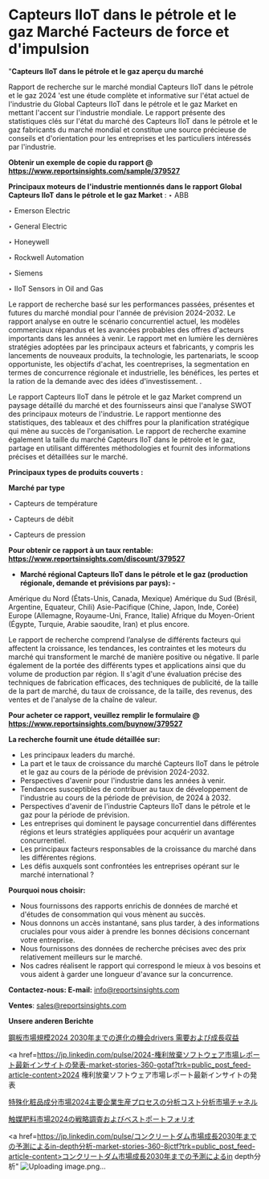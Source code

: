 # Capteurs IIoT dans le pétrole et le gaz Marché Facteurs de force et d'impulsion

"<strong>Capteurs IIoT dans le pétrole et le gaz aperçu du marché</strong>

Rapport de recherche sur le marché mondial Capteurs IIoT dans le pétrole et le gaz 2024 'est une étude complète et informative sur l'état actuel de l'industrie du Global Capteurs IIoT dans le pétrole et le gaz Market en mettant l'accent sur l'industrie mondiale. Le rapport présente des statistiques clés sur l'état du marché des Capteurs IIoT dans le pétrole et le gaz fabricants du marché mondial et constitue une source précieuse de conseils et d'orientation pour les entreprises et les particuliers intéressés par l'industrie.

<strong>Obtenir un exemple de copie du rapport @ <a href=https://www.reportsinsights.com/sample/379527>https://www.reportsinsights.com/sample/379527</a></strong>

<strong>Principaux moteurs de l'industrie mentionnés dans le rapport Global Capteurs IIoT dans le pétrole et le gaz Market</strong> :
‣ ABB

‣ Emerson Electric

‣ General Electric

‣ Honeywell

‣ Rockwell Automation

‣ Siemens

‣ IIoT Sensors in Oil and Gas

Le rapport de recherche basé sur les performances passées, présentes et futures du marché mondial pour l'année de prévision 2024-2032. Le rapport analyse en outre le scénario concurrentiel actuel, les modèles commerciaux répandus et les avancées probables des offres d'acteurs importants dans les années à venir. Le rapport met en lumière les dernières stratégies adoptées par les principaux acteurs et fabricants, y compris les lancements de nouveaux produits, la technologie, les partenariats, le scoop opportuniste, les objectifs d'achat, les coentreprises, la segmentation en termes de concurrence régionale et industrielle, les bénéfices, les pertes et la ration de la demande avec des idées d'investissement. .

Le rapport Capteurs IIoT dans le pétrole et le gaz Market comprend un paysage détaillé du marché et des fournisseurs ainsi que l'analyse SWOT des principaux moteurs de l'industrie. Le rapport mentionne des statistiques, des tableaux et des chiffres pour la planification stratégique qui mène au succès de l'organisation. Le rapport de recherche examine également la taille du marché Capteurs IIoT dans le pétrole et le gaz, partage en utilisant différentes méthodologies et fournit des informations précises et détaillées sur le marché.

<strong>Principaux types de produits couverts :</strong>

<strong>Marché par type</strong>

‣ Capteurs de température

‣ Capteurs de débit

‣ Capteurs de pression

<strong>Pour obtenir ce rapport à un taux rentable: <a href=https://www.reportsinsights.com/discount/379527>https://www.reportsinsights.com/discount/379527</a></strong>
<ul>
  <li><strong>Marché régional Capteurs IIoT dans le pétrole et le gaz (production régionale, demande et prévisions par pays): -</strong></li>
</ul>
Amérique du Nord (États-Unis, Canada, Mexique)
Amérique du Sud (Brésil, Argentine, Equateur, Chili)
Asie-Pacifique (Chine, Japon, Inde, Corée)
Europe (Allemagne, Royaume-Uni, France, Italie)
Afrique du Moyen-Orient (Égypte, Turquie, Arabie saoudite, Iran) et plus encore.

Le rapport de recherche comprend l’analyse de différents facteurs qui affectent la croissance, les tendances, les contraintes et les moteurs du marché qui transforment le marché de manière positive ou négative. Il parle également de la portée des différents types et applications ainsi que du volume de production par région. Il s'agit d'une évaluation précise des techniques de fabrication efficaces, des techniques de publicité, de la taille de la part de marché, du taux de croissance, de la taille, des revenus, des ventes et de l'analyse de la chaîne de valeur.

<strong>Pour acheter ce rapport, veuillez remplir le formulaire @   <a href=https://www.reportsinsights.com/buynow/379527>https://www.reportsinsights.com/buynow/379527</a></strong>

<strong>La recherche fournit une étude détaillée sur:</strong>
<ul>
  <li>Les principaux leaders du marché.</li>
  <li>La part et le taux de croissance du marché Capteurs IIoT dans le pétrole et le gaz au cours de la période de prévision 2024-2032.</li>
  <li>Perspectives d'avenir pour l'industrie dans les années à venir.</li>
  <li>Tendances susceptibles de contribuer au taux de développement de l'industrie au cours de la période de prévision, de 2024 à 2032.</li>
  <li>Perspectives d'avenir de l'industrie Capteurs IIoT dans le pétrole et le gaz pour la période de prévision.</li>
  <li>Les entreprises qui dominent le paysage concurrentiel dans différentes régions et leurs stratégies appliquées pour acquérir un avantage concurrentiel.</li>
  <li>Les principaux facteurs responsables de la croissance du marché dans les différentes régions.</li>
  <li>Les défis auxquels sont confrontées les entreprises opérant sur le marché international ?</li>
</ul>
<strong>Pourquoi nous choisir:</strong>
<ul>
  <li>Nous fournissons des rapports enrichis de données de marché et d'études de consommation qui vous mènent au succès.</li>
  <li>Nous donnons un accès instantané, sans plus tarder, à des informations cruciales pour vous aider à prendre les bonnes décisions concernant votre entreprise.</li>
  <li>Nous fournissons des données de recherche précises avec des prix relativement meilleurs sur le marché.</li>
  <li>Nos cadres réalisent le rapport qui correspond le mieux à vos besoins et vous aident à garder une longueur d'avance sur la concurrence.</li>
</ul>
<strong>Contactez-nous:
</strong><strong>E-mail:</strong> <a href=mailto:info@reportsinsights.com>info@reportsinsights.com</a>

<strong>Ventes</strong>: <a href=mailto:sales@reportsinsights.com>sales@reportsinsights.com</a>

<strong>Unsere anderen Berichte</strong>

<a href=https://www.linkedin.com/pulse/鋼板市場規模2024-2030年までの進化の機会drivers-需要および成長収益-healthscope-news-245-pvbxf/>鋼板市場規模2024 2030年までの進化の機会drivers 需要および成長収益</a>

<a href=https://jp.linkedin.com/pulse/2024-権利放棄ソフトウェア市場レポート最新インサイトの発表-market-stories-360-gotaf?trk=public_post_feed-article-content>2024 権利放棄ソフトウェア市場レポート最新インサイトの発表</a>

<a href=https://www.linkedin.com/pulse/特殊化粧品成分市場2024主要企業生産プロセスの分析コスト分析市場チャネル-tribunal-analytics-360-indne/>特殊化粧品成分市場2024主要企業生産プロセスの分析コスト分析市場チャネル</a>

<a href=https://www.linkedin.com/pulse/触媒肥料市場2024の戦略調査およびベストポートフォリオ-tribunal-analytics-360-olxnf/>触媒肥料市場2024の戦略調査およびベストポートフォリオ</a>

<a href=https://jp.linkedin.com/pulse/コンクリートダム市場成長2030年までの予測によるin-depth分析-market-stories-360-8jctf?trk=public_post_feed-article-content>コンクリートダム市場成長2030年までの予測によるin depth分析</a>"
![Uploading image.png…]()
